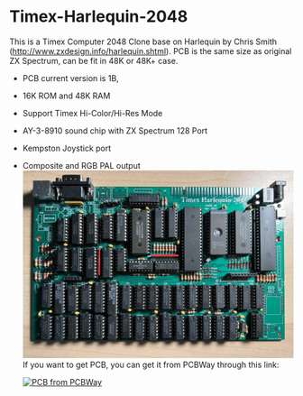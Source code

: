 # Timex-Harlequin-2048
This is a Timex Computer 2048 Clone base on Harlequin by Chris Smith (http://www.zxdesign.info/harlequin.shtml).
PCB is the same size as original ZX Spectrum, can be fit in 48K or 48K+ case.

- PCB current version is 1B, 
- 16K ROM and 48K RAM
- Support Timex Hi-Color/Hi-Res Mode
- AY-3-8910 sound chip with ZX Spectrum 128 Port
- Kempston Joystick port
- Composite and RGB PAL output
![Board](https://github.com/DonSuperfo/Timex-Harlequin-2048/blob/main/TH2048%20Issue%201B.jpg)
If you want to get PCB, you can get it from PCBWay through this link:

  <a href="https://www.pcbway.com/project/shareproject/Timex_Harlequin_2048_c8c12529.html"><img src="https://www.pcbway.com/project/img/images/frompcbway-1220.png" alt="PCB from PCBWay" /></a>
